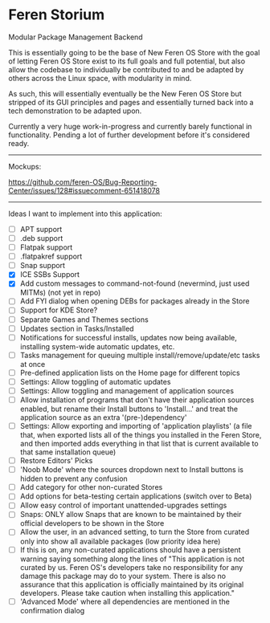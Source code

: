 # Feren Storium

Modular Package Management Backend

This is essentially going to be the base of New Feren OS Store with the goal of letting Feren OS Store exist to its full goals and full potential, but also allow the codebase to individually be contributed to and be adapted by others across the Linux space, with modularity in mind.


As such, this will essentially eventually be the New Feren OS Store but stripped of its GUI principles and pages and essentially turned back into a tech demonstration to be adapted upon.


Currently a very huge work-in-progress and currently barely functional in functionality. Pending a lot of further development before it's considered ready.

---

Mockups:

https://github.com/feren-OS/Bug-Reporting-Center/issues/128#issuecomment-651418078

---

Ideas I want to implement into this application:

- [ ] APT support
- [ ] .deb support
- [ ] Flatpak support
- [ ] .flatpakref support
- [ ] Snap support
- [x] ICE SSBs Support
- [x] Add custom messages to command-not-found (nevermind, just used MITMs) (not yet in repo)
- [ ] Add FYI dialog when opening DEBs for packages already in the Store
- [ ] Support for KDE Store?
- [ ] Separate Games and Themes sections
- [ ] Updates section in Tasks/Installed
- [ ] Notifications for successful installs, updates now being available, installing system-wide automatic updates, etc.
- [ ] Tasks management for queuing multiple install/remove/update/etc tasks at once
- [ ] Pre-defined application lists on the Home page for different topics
- [ ] Settings: Allow toggling of automatic updates
- [ ] Settings: Allow toggling and management of application sources
- [ ] Allow installation of programs that don't have their application sources enabled, but rename their Install buttons to 'Install...' and treat the application source as an extra '(pre-)dependency'
- [ ] Settings: Allow exporting and importing of 'application playlists' (a file that, when exported lists all of the things you installed in the Feren Store, and then imported adds everything in that list that is current available to that same installation queue)
- [ ] Restore Editors' Picks
- [ ] 'Noob Mode' where the sources dropdown next to Install buttons is hidden to prevent any confusion
- [ ] Add category for other non-curated Stores
- [ ] Add options for beta-testing certain applications (switch over to Beta)
- [ ] Allow easy control of important unattended-upgrades settings
- [ ] Snaps: ONLY allow Snaps that are known to be maintained by their official developers to be shown in the Store
- [ ] Allow the user, in an advanced setting, to turn the Store from curated only into show all available packages (low priority idea here)
- [ ] If this is on, any non-curated applications should have a persistent warning saying something along the lines of "This application is not curated by us. Feren OS's developers take no responsibility for any damage this package may do to your system. There is also no assurance that this application is officially maintained by its original developers. Please take caution when installing this application."
- [ ] 'Advanced Mode' where all dependencies are mentioned in the confirmation dialog